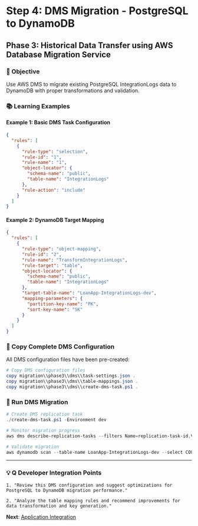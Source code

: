 # Step 4: DMS Migration - PostgreSQL to DynamoDB
## Phase 3: Historical Data Transfer using AWS Database Migration Service

### 🎯 Objective
Use AWS DMS to migrate existing PostgreSQL IntegrationLogs data to DynamoDB with proper transformations and validation.

### 📚 Learning Examples

#### Example 1: Basic DMS Task Configuration
```json
{
  "rules": [
    {
      "rule-type": "selection",
      "rule-id": "1",
      "rule-name": "1",
      "object-locator": {
        "schema-name": "public",
        "table-name": "IntegrationLogs"
      },
      "rule-action": "include"
    }
  ]
}
```

#### Example 2: DynamoDB Target Mapping
```json
{
  "rules": [
    {
      "rule-type": "object-mapping",
      "rule-id": "2",
      "rule-name": "TransformIntegrationLogs",
      "rule-target": "table",
      "object-locator": {
        "schema-name": "public",
        "table-name": "IntegrationLogs"
      },
      "target-table-name": "LoanApp-IntegrationLogs-dev",
      "mapping-parameters": {
        "partition-key-name": "PK",
        "sort-key-name": "SK"
      }
    }
  ]
}
```

### 📁 Copy Complete DMS Configuration

All DMS configuration files have been pre-created:

```powershell
# Copy DMS configuration files
copy migration\\phase3\\dms\\task-settings.json .
copy migration\\phase3\\dms\\table-mappings.json .
copy migration\\phase3\\dms\\create-dms-task.ps1 .
```

### 🚀 Run DMS Migration

```powershell
# Create DMS replication task
./create-dms-task.ps1 -Environment dev

# Monitor migration progress
aws dms describe-replication-tasks --filters Name=replication-task-id,Values=your-task-id

# Validate migration
aws dynamodb scan --table-name LoanApp-IntegrationLogs-dev --select COUNT
```

---

### 💡 Q Developer Integration Points

```
1. "Review this DMS configuration and suggest optimizations for PostgreSQL to DynamoDB migration performance."

2. "Analyze the table mapping rules and recommend improvements for data transformation and key generation."
```

**Next**: [Application Integration](./05-application-integration.md)
